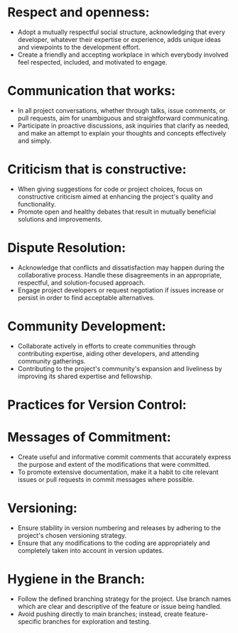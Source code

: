 # Respect and openness: 
 
- Adopt a mutually respectful social structure, acknowledging that every developer, whatever their expertise or experience, adds unique ideas and viewpoints to the development effort. 
- Create a friendly and accepting workplace in which everybody involved feel respected, included, and motivated to engage. 

  
# Communication that works: 

- In all project conversations, whether through talks, issue comments, or pull requests, aim for unambiguous and straightforward communicating. 
- Participate in proactive discussions, ask inquiries that clarify as needed, and make an attempt to explain your thoughts and concepts effectively and simply. 

  
# Criticism that is constructive: 

- When giving suggestions for code or project choices, focus on constructive criticism aimed at enhancing the project's quality and functionality. 
- Promote open and healthy debates that result in mutually beneficial solutions and improvements. 

# Dispute Resolution: 

- Acknowledge that conflicts and dissatisfaction may happen during the collaborative process. Handle these disagreements in an appropriate, respectful, and solution-focused approach. 
- Engage project developers or request negotiation if issues increase or persist in order to find acceptable alternatives. 

# Community Development: 

- Collaborate actively in efforts to create communities through contributing expertise, aiding other developers, and attending community gatherings. 
- Contributing to the project's community's expansion and liveliness by improving its shared expertise and fellowship. 

# Practices for Version Control: 

  

# Messages of Commitment: 

- Create useful and informative commit comments that accurately express the purpose and extent of the modifications that were committed. 
- To promote extensive documentation, make it a habit to cite relevant issues or pull requests in commit messages where possible. 

# Versioning: 

- Ensure stability in version numbering and releases by adhering to the project's chosen versioning strategy. 
- Ensure that any modifications to the coding are appropriately and completely taken into account in version updates. 

# Hygiene in the Branch: 

- Follow the defined branching strategy for the project. Use branch names which are clear and descriptive of the feature or issue being handled. 
- Avoid pushing directly to main branches; instead, create feature-specific branches for exploration and testing.


